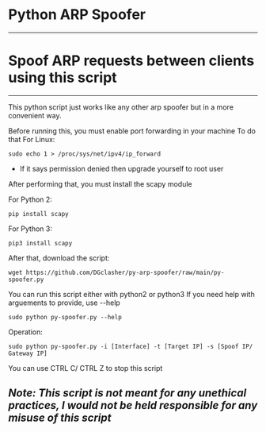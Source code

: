 # Python ARP Spoofer
------------------------------
# Spoof ARP requests between clients using this script

------------------------------
This python script just works like any other arp spoofer but in a more convenient way.

Before running this, you must enable port forwarding in your machine
To do that
For Linux:

    sudo echo 1 > /proc/sys/net/ipv4/ip_forward

   * If it says permission denied then upgrade yourself to root user

After performing that, you must install the scapy module

For Python 2:
    
    pip install scapy

For Python 3:
    
    pip3 install scapy

After that, download the script:

    wget https://github.com/DGclasher/py-arp-spoofer/raw/main/py-spoofer.py

You can run this script either with python2 or python3
If you need help with arguements to provide, use --help 

    sudo python py-spoofer.py --help

Operation:

    sudo python py-spoofer.py -i [Interface] -t [Target IP] -s [Spoof IP/ Gateway IP]

You can use CTRL C/ CTRL Z to stop this script

*Note: This script is not meant for any unethical practices, I would not be held responsible for any misuse of this script*
----------------------------------------------------------------------------------------------------------------------
